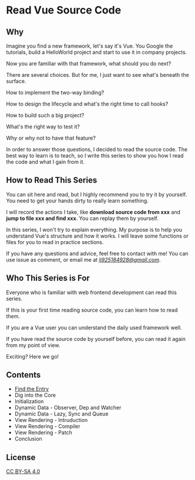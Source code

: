 # Read Vue Source Code

## Why

Imagine you find a new framework, let's say it's Vue. You Google the tutorials, build a HelloWorld project and start to use it in company projects.

Now you are familiar with that framework, what should you do next?

There are several choices. But for me, I just want to see what's beneath the surface.

How to implement the two-way binding?

How to design the lifecycle and what's the right time to call hooks?

How to build such a big project?

What's the right way to test it?

Why or why not to have that feature?

In order to answer those questions, I decided to read the source code. The best way to learn is to teach, so I write this series to show you how I read the code and what I gain from it.

## How to Read This Series

You can sit here and read, but I highly recommend you to try it by yourself. You need to get your hands dirty to really learn something.

I will record the actions I take, like **download source code from xxx** and **jump to file xxx and find xxx**. You can replay them by yourself.

In this series, I won't try to explain everything. My purpose is to help you understand Vue's structure and how it works. I will leave some functions or files for you to read in practice sections.

If you have any questions and advice, feel free to contact with me! You can use issue as comment, or email me at *lj925184928@gmail.com*.

## Who This Series is For

Everyone who is familiar with web frontend development can read this series. 

If this is your first time reading source code, you can learn how to read them. 

If you are a Vue user you can understand the daily used framework well. 

If you have read the source code by yourself before, you can read it again from my point of view.

Exciting? Here we go!

## Contents

- <a target="_blank" href="https://github.com/numbbbbb/read-vue-source-code/blob/master/01-find-the-entry.md">Find the Entry</a>
- Dig into the Core
- Initialization
- Dynamic Data - Observer, Dep and Watcher
- Dynamic Data - Lazy, Sync and Queue
- View Rendering - Intruduction
- View Rendering - Compiler
- View Rendering - Patch
- Conclusion

## License

[CC BY-SA 4.0](https://creativecommons.org/licenses/by-sa/4.0/)

